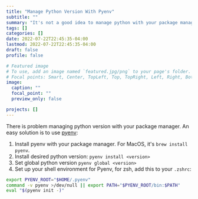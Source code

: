 ```yaml
---
title: "Manage Python Version With Pyenv"
subtitle: ""
summary: "It's not a good idea to manage python with your package manager"
tags: []
categories: []
date: 2022-07-22T22:45:35-04:00
lastmod: 2022-07-22T22:45:35-04:00
draft: false
profile: false

# Featured image
# To use, add an image named `featured.jpg/png` to your page's folder.
# Focal points: Smart, Center, TopLeft, Top, TopRight, Left, Right, BottomLeft, Bottom, BottomRight.
image:
  caption: ""
  focal_point: ""
  preview_only: false

projects: []
---
```

There is problem managing python version with your package manager. An easy solution is to use [pyenv](https://github.com/pyenv/pyenv):

1. Install pyenv with your package manager. For MacOS, it's `brew install pyenv`.
2. Install desired python version: `pyenv install <version>`
3. Set global python version `pyenv global <version>`
4. Set up your shell environment for Pyenv, for zsh, add this to your `.zshrc`:
```sh
export PYENV_ROOT="$HOME/.pyenv"
command -v pyenv >/dev/null || export PATH="$PYENV_ROOT/bin:$PATH"
eval "$(pyenv init -)"
```
